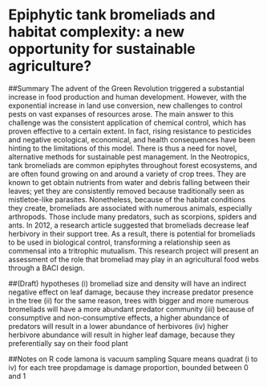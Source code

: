 # Epiphytic tank bromeliads and habitat complexity: a new opportunity for sustainable agriculture?

##Summary
The advent of the Green Revolution triggered a substantial increase in food production and human development. However, with the exponential increase in land use conversion, new challenges to control pests on vast expanses of resources arose. The main answer to this challenge was the consistent application of chemical control, which has proven effective to a certain extent. In fact, rising resistance to pesticides and negative ecological, economical, and health consequences have been hinting to the limitations of this model. There is thus a need for novel, alternative methods for sustainable pest management. In the Neotropics, tank bromeliads are common epiphytes throughout forest ecosystems, and are often found growing on and around a variety of crop trees. They are known to get obtain nutrients from water and debris falling between their leaves; yet they are consistently removed because traditionally seen as mistletoe-like parasites. Nonetheless, because of the habitat conditions they create, bromeliads are associated with numerous animals, especially arthropods. Those include many predators, such as scorpions, spiders and ants. In 2012, a research article suggested that bromeliads decrease leaf herbivory in their support tree.  As a result, there is potential for bromeliads to be used in biological control, transforming a relationship seen as commensal into a tritrophic mutualism. This research project will present an assessment of the role that bromeliad may play in an agricultural food webs through a BACI design.

##(Draft) hypotheses
(i) bromeliad size and density will have an indirect negative effect on leaf damage, because they increase predator presence in the tree
(ii) for the same reason, trees with bigger and more numerous bromeliads will have a more abundant predator community
(iii) because of consumptive and non-consumptive effects, a higher abundance of predators will result in a lower abundance of herbivores
(iv) higher herbivore abundance will result in higher leaf damage, because they preferentially say on their food plant

##Notes on R code
lamona is vacuum sampling
Square means quadrat (i to iv) for each tree
propdamage is damage proportion, bounded between 0 and 1

